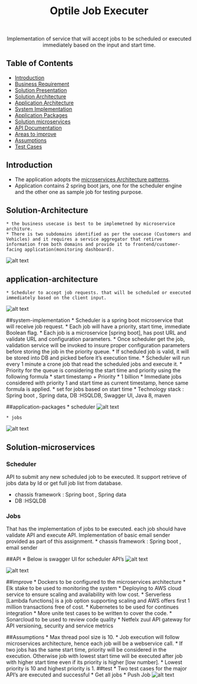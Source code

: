 <h1 align="center"> Optile Job Executer </h1> <br>

<p align="center">
  Implementation of service that will accept jobs to be scheduled or executed immediately based on the input and start time.
</p>

## Table of Contents

- [Introduction](#introduction)
- [Business Requirement](SJava_Backend_Case_Study.pdf)
- [Solution Presentation](scheduler_task.pptx)
- [Solution Architecture](#solution-architecture)
- [Application Architecture](#application-architecture)
- [System Implementation](#system-implementation)
- [Application Packages](#application-packages)
- [Solution microservices](#solution-microservices)
- [API Documentation](#API)
- [Areas to improve](#improve)
- [Assumptions](#Assumptions)
- [Test Cases](#test)



## Introduction

  * The application adopts the [microservices Architecture patterns](https://microservices.io/patterns/microservices.html).
  * Application contains 2 spring boot jars, one for the scheduler engine and the other one as sample job for testing purpose.
  
## Solution-Architecture

	* the business usecase is best to be implemetned by microservice architure.
	* There is two subdomains identified as per the usecase (Customers and Vehicles) and it requires a service aggregator that retirve information from both domains and provide it to frontend/customer-facing application(monitoring dashboard).

![alt text](https://raw.githubusercontent.com/Abdelrhman-Fathy/optile-job-management/master/solution-architecture.JPG)


## application-architecture
	* Scheduler to accept job requests. that will be scheduled or executed immediately based on the client input.
![alt text](https://raw.githubusercontent.com/Abdelrhman-Fathy/optile-job-management/master/spplication-architecture.JPG)

##system-implementation
	* Scheduler is a spring boot microservice that will receive job request.
	* Each job will have a priority, start time, immediate Boolean flag.
	* Each job is a microservice [spring boot], has post URL and validate URL and configuration parameters.
	* Once scheduler get the job, validation service will be invoked to insure proper configuration parameters before storing the job in the priority queue.
	* If scheduled job is valid, it will be stored into DB and picked before it’s execution time.
	* Scheduler will run every 1 minute a crone job that read the scheduled jobs and execute it.
	* Priority for the queue is considering the start time and priority using the following formula
	* start timestamp  + Priority * 1 billion
	* Immediate jobs considered with priority 1 and start time as current timestamp, hence same formula is applied. 
	* set for jobs based on start time
	* Technology stack : Spring boot , Spring data, DB :HSQLDB, Swagger UI, Java 8, maven

##application-packages
	* scheduler 
![alt text](https://raw.githubusercontent.com/Abdelrhman-Fathy/optile-job-management/master/scheduler-packages.png)

	* jobs
![alt text](https://raw.githubusercontent.com/Abdelrhman-Fathy/optile-job-management/master/jobs-packages.png)

## Solution-microservices
### Scheduler 
API to submit any new scheduled job to be executed. It support retrieve of jobs data by Id or get full job list from database.
* chassis framework : Spring boot , Spring data 
* DB :HSQLDB

### Jobs
That has the implementation of jobs to be executed. each job should have validate API and execute API. Implementation of basic email sender provided as part of this assignment.
	* chassis framework : Spring boot , email sender

##API
	* Below is swagger UI for scheduler API’s
![alt text](https://raw.githubusercontent.com/Abdelrhman-Fathy/optile-job-management/master/api1.png)

![alt text](https://raw.githubusercontent.com/Abdelrhman-Fathy/optile-job-management/master/api2.png)

##improve
	* Dockers to be configured to the microservices architecture
	* Elk stake to be used to monitoring the system
	* Deploying to AWS cloud service to ensure scaling and availability with low cost.
	* Serverless [Lambda functions] is a job option supporting scaling and AWS offers first 1 million transactions free of cost.
	* Kubernetes to be used for continues integration
	* More unite test cases to be written to cover the code.
	* Sonarcloud to be used to review code quality
	* Netfelx zuul API gateway for API versioning, security and service metrics

##Assumptions
	* Max thread pool size is 10.
	* Job execution will follow microservices architecture, hence each job will be a webservice call.
	* If two jobs has the same start time, priority will be considered in the execution. Otherwise job with lowest start time will be executed after job with higher start time even if its priority is higher [low number].
	* Lowest priority is 10 and highest priority is 1.
##test
	* Two test cases for the major API’s are executed and successful
	* Get all jobs
	* Push Job
![alt text](https://raw.githubusercontent.com/Abdelrhman-Fathy/optile-job-management/master/test.png)
